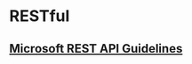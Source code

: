 # RESTful

## [Microsoft REST API Guidelines](https://github.com/microsoft/api-guidelines/blob/vNext/Guidelines.md)
